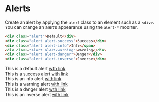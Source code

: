 # Alerts

Create an alert by applying the `alert` class to an element such as a `<div>`. You can change an alert’s appearance using the `alert-*` modifier.

```html
<div class="alert">Default</div>
<div class="alert alert-success">Success</div>
<div class="alert alert-info">Info</span>
<div class="alert alert-warning">Warning</div>
<div class="alert alert-danger">Danger</div>
<div class="alert alert-inverse">Inverse</div>
```

<div class="alert">This is a default alert <a href="#">with link</a></div>
<div class="alert alert-success">This is a success alert <a href="#">with link</a></div>
<div class="alert alert-info">This is an info alert <a href="#">with link</a></div>
<div class="alert alert-warning">This is a warning alert <a href="#">with link</a></div>
<div class="alert alert-danger">This is a danger alert <a href="#">with link</a></div>
<div class="alert alert-inverse">This is an inverse alert <a href="#">with link</a></div>
